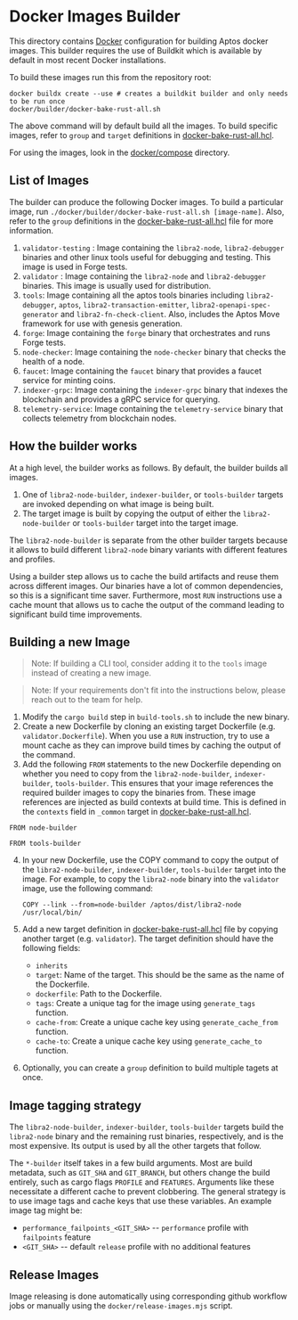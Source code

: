 # Docker Images Builder

This directory contains [Docker](https://www.docker.com/) configuration for building Aptos docker images. This builder requires the use of Buildkit which is available by default in most recent Docker installations.

To build these images run this from the repository root:

```
docker buildx create --use # creates a buildkit builder and only needs to be run once
docker/builder/docker-bake-rust-all.sh
```

The above command will by default build all the images. To build specific images, refer to `group` and `target` definitions in [docker-bake-rust-all.hcl](docker-bake-rust-all.hcl).

For using the images, look in the [docker/compose](../docker/compose/) directory.

## List of Images

The builder can produce the following Docker images. To build a particular image, run `./docker/builder/docker-bake-rust-all.sh [image-name]`. Also, refer to the `group` definitions in the [docker-bake-rust-all.hcl](docker-bake-rust-all.hcl) file for more information.

1. `validator-testing` : Image containing the `libra2-node`, `libra2-debugger` binaries and other linux tools useful for debugging and testing. This image is used in Forge tests.
2. `validator` : Image containing the `libra2-node` and `libra2-debugger` binaries. This image is usually used for distribution.
3. `tools`: Image containing all the aptos tools binaries including `libra2-debugger`, `aptos`, `libra2-transaction-emitter`, `libra2-openapi-spec-generator` and `libra2-fn-check-client`. Also, includes the Aptos Move framework for use with genesis generation.
4. `forge`: Image containing the `forge` binary that orchestrates and runs Forge tests.
5. `node-checker`: Image containing the `node-checker` binary that checks the health of a node.
6. `faucet`: Image containing the `faucet` binary that provides a faucet service for minting coins.
7. `indexer-grpc`: Image containing the `indexer-grpc` binary that indexes the blockchain and provides a gRPC service for querying.
8. `telemetry-service`: Image containing the `telemetry-service` binary that collects telemetry from blockchain nodes.

## How the builder works

At a high level, the builder works as follows. By default, the builder builds all images.

1. One of `libra2-node-builder`, `indexer-builder`, or `tools-builder` targets are invoked depending on what image is being built.
2. The target image is built by copying the output of either the `libra2-node-builder` or `tools-builder` target into the target image.

The `libra2-node-builder` is separate from the other builder targets because it allows to build different `libra2-node` binary variants with different features and profiles.

Using a builder step allows us to cache the build artifacts and reuse them across different images. Our binaries have a lot of common dependencies, so this is a significant time saver. Furthermore, most `RUN` instructions use a cache mount that allows us to cache the output of the command leading to significant build time improvements.

## Building a new Image

> Note: If building a CLI tool, consider adding it to the `tools` image instead of creating a new image.

> Note: If your requirements don't fit into the instructions below, please reach out to the team for help.

1. Modify the `cargo build` step in `build-tools.sh` to include the new binary.
2. Create a new Dockerfile by cloning an existing target Dockerfile (e.g. `validator.Dockerfile`). When you use a `RUN` instruction, try to use a mount cache as they can improve build times by caching the output of the command.
3. Add the following `FROM` statements to the new Dockerfile depending on whether you need to copy from the `libra2-node-builder`, `indexer-builder`, `tools-builder`. This ensures that your image references the required builder images to copy the binaries from. These image references are injected as build contexts at build time. This is defined in the `contexts` field in `_common` target in [docker-bake-rust-all.hcl](docker-bake-rust-all.hcl).

```
FROM node-builder

FROM tools-builder
```

4. In your new Dockerfile, use the COPY command to copy the output of the `libra2-node-builder`, `indexer-builder`, `tools-builder` target into the image. For example, to copy the `libra2-node` binary into the `validator` image, use the following command:
   ```
   COPY --link --from=node-builder /aptos/dist/libra2-node /usr/local/bin/
   ```
5. Add a new target definition in [docker-bake-rust-all.hcl](docker-bake-rust-all.hcl) file by copying another target (e.g. `validator`). The target definition should have the following fields:

   - `inherits`
   - `target`: Name of the target. This should be the same as the name of the Dockerfile.
   - `dockerfile`: Path to the Dockerfile.
   - `tags`: Create a unique tag for the image using `generate_tags` function.
   - `cache-from`: Create a unique cache key using `generate_cache_from` function.
   - `cache-to`: Create a unique cache key using `generate_cache_to` function.

6. Optionally, you can create a `group` definition to build multiple tagets at once.

## Image tagging strategy

The `libra2-node-builder`, `indexer-builder`, `tools-builder` targets build the `libra2-node` binary and the remaining rust binaries, respectively, and is the most expensive. Its output is used by all the other targets that follow.

The `*-builder` itself takes in a few build arguments. Most are build metadata, such as `GIT_SHA` and `GIT_BRANCH`, but others change the build entirely, such as cargo flags `PROFILE` and `FEATURES`. Arguments like these necessitate a different cache to prevent clobbering. The general strategy is to use image tags and cache keys that use these variables. An example image tag might be:

- `performance_failpoints_<GIT_SHA>` -- `performance` profile with `failpoints` feature
- `<GIT_SHA>` -- default `release` profile with no additional features

## Release Images

Image releasing is done automatically using corresponding github workflow jobs or manually using the `docker/release-images.mjs` script.
